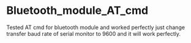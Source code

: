 # Bluetooth_module_AT_cmd
Tested AT cmd for bluetooth module  and worked perfectly just change transfer baud rate of serial monitor to 9600 and it will work perfectly.
